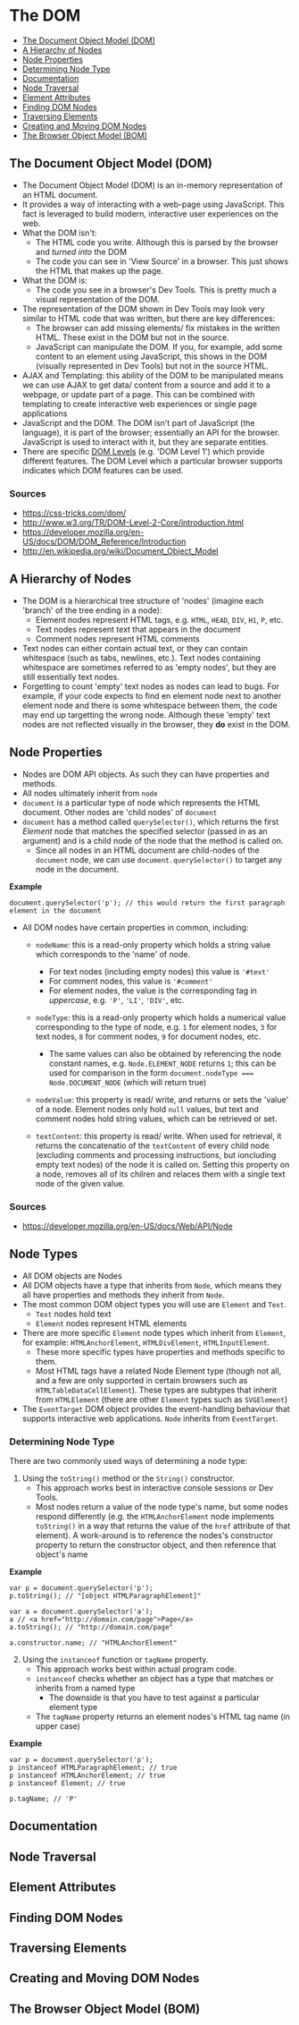 # The DOM

  * [The Document Object Model (DOM)](#dom)
  * [A Hierarchy of Nodes](#node-hierarchy)
  * [Node Properties](#node_properties)
  * [Determining Node Type](#node-type)
  * [Documentation](#documentation)
  * [Node Traversal](#node-traversal)
  * [Element Attributes](#element-attributes)
  * [Finding DOM Nodes](#finding-nodes)
  * [Traversing Elements](#traversing-elements])
  * [Creating and Moving DOM Nodes](#creating-moving-nodes)
  * [The Browser Object Model (BOM)](#bom)

<a name="dom"></a>
## The Document Object Model (DOM)

  * The Document Object Model (DOM) is an in-memory representation of an HTML document.
  * It provides a way of interacting with a web-page using JavaScript. This fact is leveraged to build modern, interactive user experiences on the web.
  * What the DOM isn't:
    * The HTML code you write. Although this is parsed by the browser and *turned into* the DOM
    * The code you can see in 'View Source' in a browser. This just shows the HTML that makes up the page.
  * What the DOM is:
    * The code you see in a browser's Dev Tools. This is pretty much a visual representation of the DOM.
  * The representation of the DOM shown in Dev Tools may look very similar to HTML code that was written, but there are key differences:
    * The browser can add missing elements/ fix mistakes in the written HTML. These exist in the DOM but not in the source.
    * JavaScript can manipulate the DOM. If you, for example, add some content to an element using JavaScript, this shows in the DOM (visually represented in Dev Tools) but not in the source HTML.
  * AJAX and Templating: this ability of the DOM to be manipulated means we can use AJAX to get data/ content from a source and add it to a webpage, or update part of a page. This can be combined with templating to create interactive web experiences or single page applications
  * JavaScript and the DOM. The DOM isn't part of JavaScript (the language), it is part of the browser; essentially an API for the browser. JavaScript is used to interact with it, but they are separate entities.
  * There are specific [DOM Levels](https://developer.mozilla.org/fr/docs/DOM_Levels) (e.g. 'DOM Level 1') which provide different features. The DOM Level which a particular browser supports indicates which DOM features can be used.

### Sources

  * https://css-tricks.com/dom/
  * http://www.w3.org/TR/DOM-Level-2-Core/introduction.html
  * https://developer.mozilla.org/en-US/docs/DOM/DOM_Reference/Introduction
  * http://en.wikipedia.org/wiki/Document_Object_Model

<a name="node-hierarchy"></a>
## A Hierarchy of Nodes

  * The DOM is a hierarchical tree structure of 'nodes' (imagine each 'branch' of the tree ending in a node):
    * Element nodes represent HTML tags, e.g. `HTML`, `HEAD`, `DIV`, `H1`, `P`, etc.
    * Text nodes represent text that appears in the document
    * Comment nodes represent HTML comments
  * Text nodes can either contain actual text, or they can contain whitespace (such as tabs, newlines, etc.). Text nodes containing whitespace are sometimes referred to as 'empty nodes', but they are still essentially text nodes.
  * Forgetting to count 'empty' text nodes as nodes can lead to bugs. For example, if your code expects to find en element node next to another element node and there is some whitespace between them, the code may end up targetting the wrong node. Although these 'empty' text nodes are not reflected visually in the browser, they **do** exist in the DOM.

<a name="node_properties"></a>
## Node Properties

  * Nodes are DOM API objects. As such they can have properties and methods.
  * All nodes ultimately inherit from `node`
  * `document` is a particular type of node which represents the HTML document. Other nodes are 'child nodes' of `document`
  * `document` has a method called `querySelector()`, which returns the first *Element* node that matches the specified selector (passed in as an argument) and is a child node of the node that the method is called on.
    * Since all nodes in an HTML document are child-nodes of the `document` node, we can use `document.querySelector()` to target any node in the document.

**Example**

```
document.querySelector('p'); // this would return the first paragraph element in the document
```

  * All DOM nodes have certain properties in common, including:

    * `nodeName`: this is a read-only property which holds a string value which corresponds to the 'name' of node.
      * For text nodes (including empty nodes) this value is `'#text'`
      * For comment nodes, this value is `'#comment'`
      * For element nodes, the value is the corresponding tag in *uppercase*, e.g. `'P'`, `'LI'`, `'DIV'`, etc.

    * `nodeType`: this is a read-only property which holds a numerical value corresponding to the type of node, e.g. `1` for element nodes, `3` for text nodes, `8` for comment nodes, `9` for document nodes, etc.
      * The same values can also be obtained by referencing the node constant names, e.g. `Node.ELEMENT_NODE` returns `1`; this can be used for comparison in the form `document.nodeType === Node.DOCUMENT_NODE` (which will return true)

    * `nodeValue`: this property is read/ write, and returns or sets the 'value' of a node. Element nodes only hold `null` values, but text and comment nodes hold string values, which can be retrieved or set.

    * `textContent`: this property is read/ write. When used for retrieval, it returns the concatenatio of the `textContent` of every child node (excluding comments and processing instructions, but ioncluding empty text nodes) of the node it is called on. Setting this property on a node, removes all of its chilren and relaces them with a single text node of the given value.

### Sources

  * https://developer.mozilla.org/en-US/docs/Web/API/Node

<a name="node-type"></a>
## Node Types

  * All DOM objects are Nodes
  * All DOM objects have a type that inherits from `Node`, which means they all have properties and methods they inherit from `Node`.
  * The most common DOM object types you will use are `Element` and `Text`.
    * `Text` nodes hold text
    * `Element` nodes represent HTML elements
  * There are more specific `Element` node types which inherit from `Element`, for example: `HTMLAnchorElement`, `HTMLDivElement`, `HTMLInputElement`.
    * These more specific types have properties and methods specific to them.
    * Most HTML tags have a related Node Element type (though not all, and a few are only supported in certain browsers such as `HTMLTableDataCellElement`). These types are subtypes that inherit from `HTMLElement` (there are other `Element` types such as `SVGElement`)
  * The `EventTarget` DOM object provides the event-handling behaviour that supports interactive web applications. `Node` inherits from `EventTarget`.

### Determining Node Type

There are two commonly used ways of determining a node type:

  1. Using the `toString()` method or the `String()` constructor.
      * This approach works best in interactive console sessions or Dev Tools.
      * Most nodes return a value of the node type's name, but some nodes respond differently (e.g. the `HTMLAnchorElement` node implements `toString()` in a way that returns the value of the `href` attribute of that element). A work-around is to reference the nodes's constructor property to return the constructor object, and then reference that object's name

**Example**

```
var p = document.querySelector('p');
p.toString(); // "[object HTMLParagraphElement]"

var a = document.querySelector('a');
a // <a href="http://domain.com/page">Page</a>
a.toString(); // "http://domain.com/page"

a.constructor.name; // "HTMLAnchorElement"
```

  2. Using the `instanceof` function or `tagName` property.
      * This approach works best within actual program code.
      * `instanceof` checks whether an object has a type that matches or inherits from a named type
        * The downside is that you have to test against a particular element type
      * The `tagName` property returns an element nodes's HTML tag name (in upper case)

**Example**

```
var p = document.querySelector('p');
p instanceof HTMLParagraphElement; // true
p instanceof HTMLAnchorElement; // true
p instanceof Element; // true

p.tagName; // 'P'
```

<a name="documentation"></a>
## Documentation

<a name="node-traversal"></a>
## Node Traversal

<a name="element-attributes"></a>
## Element Attributes

<a name="finding-nodes"></a>
## Finding DOM Nodes

<a name="traversing-elements]"></a>
## Traversing Elements

<a name="creating-moving-nodes"></a>
## Creating and Moving DOM Nodes

<a name="bom"></a>
## The Browser Object Model (BOM)
